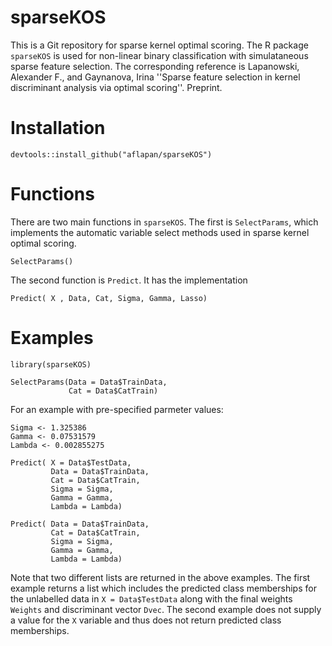 # sparseKOS
This is a Git repository for sparse kernel optimal scoring. The R package `sparseKOS` is used for non-linear binary classification with simulataneous sparse feature selection. The corresponding reference is Lapanowski, Alexander F., and Gaynanova, Irina ''Sparse feature selection in kernel discriminant analysis via optimal scoring''. Preprint.

# Installation 
```
devtools::install_github("aflapan/sparseKOS")
```
# Functions

There are two main functions in `sparseKOS`. The first is `SelectParams`, which implements the automatic variable select methods used in sparse kernel optimal scoring. 
```
SelectParams()
```

The second function is `Predict`. It has the implementation 
```
Predict( X , Data, Cat, Sigma, Gamma, Lasso)
```

# Examples

```
library(sparseKOS)

SelectParams(Data = Data$TrainData,
             Cat = Data$CatTrain)
```
For an example with pre-specified parmeter values:
```
Sigma <- 1.325386
Gamma <- 0.07531579
Lambda <- 0.002855275

Predict( X = Data$TestData,
         Data = Data$TrainData,
         Cat = Data$CatTrain, 
         Sigma = Sigma,
         Gamma = Gamma, 
         Lambda = Lambda)
         
Predict( Data = Data$TrainData,
         Cat = Data$CatTrain, 
         Sigma = Sigma,
         Gamma = Gamma, 
         Lambda = Lambda)
```
Note that two different lists are returned in the above examples. The first example returns a list which includes the predicted class memberships for the unlabelled data in `X = Data$TestData` along with the final weights `Weights` and discriminant vector `Dvec`. The second example does not supply a value for the `X` variable and thus does not return predicted class memberships. 
